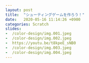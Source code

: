 ```yaml
---
layout: post
title:  "シューティングゲームを作ろう！"
date:   2020-05-16 11:14:26 +0900
categories: Scratch
slides:
-  /color-design/img.001.jpeg
-  /color-design/img.002.jpeg
-  https://youtu.be/t8kpeE_sNB0
-  /color-design/img.003.jpeg
-  /color-design/img.004.jpeg
---
```

